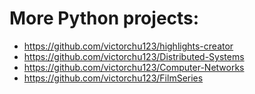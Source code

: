# More Python projects:
- https://github.com/victorchu123/highlights-creator
- https://github.com/victorchu123/Distributed-Systems
- https://github.com/victorchu123/Computer-Networks
- https://github.com/victorchu123/FilmSeries
